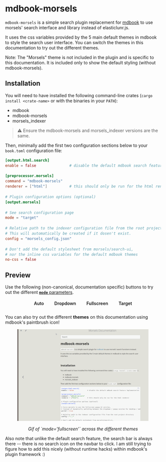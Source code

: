 # mdbook-morsels

`mdbook-morsels` is a simple search plugin replacement for [mdbook](https://github.com/rust-lang/mdBook) to use morsels' search interface and library instead of elasticlunr.js.

It uses the css variables provided by the 5 main default themes in mdbook to style the search user interface. You can switch the themes in this documentation to try out the different themes.

Note: The "Morsels" theme is not included in the plugin and is specific to this documentation. It is included only to show the default styling (without mdbook-morsels).

## Installation

You will need to have installed the following command-line crates (`cargo install <crate-name>` or with the binaries in your `PATH`):
- mdbook
- mdbook-morsels
- morsels_indexer

> ⚠️ Ensure the mdbook-morsels and morsels_indexer versions are the same.

Then, minimally add the first two configuration sections below to your `book.toml` configuration file:

```toml
[output.html.search]
enable = false               # disable the default mdbook search feature implementation

[preprocessor.morsels]
command = "mdbook-morsels"
renderer = ["html"]          # this should only be run for the html renderer

# Plugin configuration options (optional)
[output.morsels]

# See search configuration page
mode = "target"

# Relative path to the indexer configuration file from the root project directory
# This will automatically be created if it dosen't exist.
config = "morsels_config.json"

# Don't add the default stylesheet from morsels/search-ui,
# nor the inline css variables for the default mdbook themes
no-css = false
```

## Preview

Use the following (non-canonical, documentation specific) buttons to try out the different [**`mode`** parameters](search_configuration.md#ui-mode).

<style>
    .demo-btn {
        padding: 5px 9px;
        margin: 0 8px 8px 8px;
        border: 2px solid var(--sidebar-bg) !important;
        border-radius: 10px;
        transition: all 0.15s linear;
        color: var(--fg) !important;
        text-decoration: none !important;
        font-weight: 600 !important;
    }

    .demo-btn:hover {
        color: var(--sidebar-fg) !important;
        background: var(--sidebar-bg) !important;
    }

    .demo-btn:active {
        color: var(--sidebar-active) !important;
    }
</style>

<div style="display: flex; justify-content: center; flex-wrap: wrap;">
    <a class="demo-btn" href="?mode=auto">Auto</a>
    <a class="demo-btn" href="?mode=dropdown">Dropdown</a>
    <a class="demo-btn" href="?mode=fullscreen">Fullscreen</a>
    <a class="demo-btn" href="?mode=target">Target</a>
</div>

You can also try out the different **themes** on this documentation using mdbook's paintbrush icon!

<figure>

![mdbook morsels plugin preview](./images/mdbook-preview.gif)
<figcaption style="text-align: center;"><em>Gif of `mode='fullscreen'` across the different themes</em></figcaption>
</figure>


Also note that unlike the default search feature, the search bar is always there -- there is no search icon on the navbar to click. I am still trying to figure how to add this nicely (without runtime hacks) within mdbook's plugin framework :)
